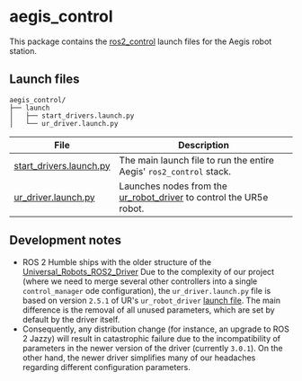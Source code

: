 # aegis_control

This package contains the [ros2_control](https://control.ros.org/) launch files for the Aegis robot station.

## Launch files

```
aegis_control/
├── launch
│   ├── start_drivers.launch.py
│   └── ur_driver.launch.py
```

| File                                                        | Description                                                                                                                           |
| ----------------------------------------------------------- | ------------------------------------------------------------------------------------------------------------------------------------- |
| [start_drivers.launch.py](./launch/start_drivers.launch.py) | The main launch file to run the entire Aegis' `ros2_control` stack.                                                                          |
| [ur_driver.launch.py](./launch/ur_driver.launch.py)         | Launches nodes from the [ur_robot_driver](https://github.com/UniversalRobots/Universal_Robots_ROS2_Driver) to control the UR5e robot. |

## Development notes
* ROS 2 Humble ships with the older structure of the [Universal_Robots_ROS2_Driver](https://github.com/UniversalRobots/Universal_Robots_ROS2_Driver/tree/humble) Due to the complexity of our project (where we need to merge several other controllers into a single `control_manager` ode configuration), the `ur_driver.launch.py` file is based on version `2.5.1` of UR's `ur_robot_driver` [launch file](https://github.com/UniversalRobots/Universal_Robots_ROS2_Driver/blob/humble/ur_robot_driver/launch/ur_control.launch.py). The main difference is the removal of all unused parameters, which are set by default by the driver itself.
* Consequently, any distribution change (for instance, an upgrade to ROS 2 Jazzy) will result in catastrophic failure due to the incompatibility of parameters in the newer version of the driver (currently `3.0.1`). On the other hand, the newer driver simplifies many of our headaches regarding different configuration parameters.
